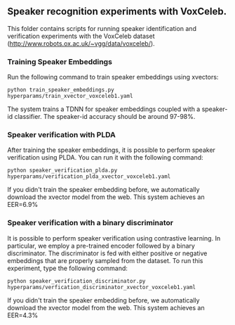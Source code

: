 ## Speaker recognition experiments with VoxCeleb.
This folder contains scripts for running speaker identification and verification experiments with the VoxCeleb dataset (http://www.robots.ox.ac.uk/~vgg/data/voxceleb/).

### Training Speaker Embeddings
Run the following command to train speaker embeddings using xvectors:

`python train_speaker_embeddings.py hyperparams/train_xvector_voxceleb1.yaml`

The system trains a TDNN for speaker embeddings coupled with a speaker-id classifier. The speaker-id accuracy should be around 97-98%.

### Speaker verification with PLDA
After training the speaker embeddings, it is possible to perform speaker verification using PLDA.  You can run it with the following command:

`python speaker_verification_plda.py hyperparams/verification_plda_xvector_voxceleb1.yaml`

If you didn't train the speaker embedding before, we automatically download the xvector model from the web.
This system achieves an EER=6.9%

### Speaker verification with a binary discriminator
It is possible to perform speaker verification using contrastive learning.
In particular, we employ a pre-trained encoder followed by a binary discriminator. The discriminator is fed with either positive or negative embeddings that are properly sampled from the dataset.  To run this experiment, type the following command:

`python speaker_verification_discriminator.py hyperparams/verfication_discriminator_xvector_voxceleb1.yaml`

If you didn't train the speaker embedding before, we automatically download the xvector model from the web.
This system achieves an EER=4.3%


